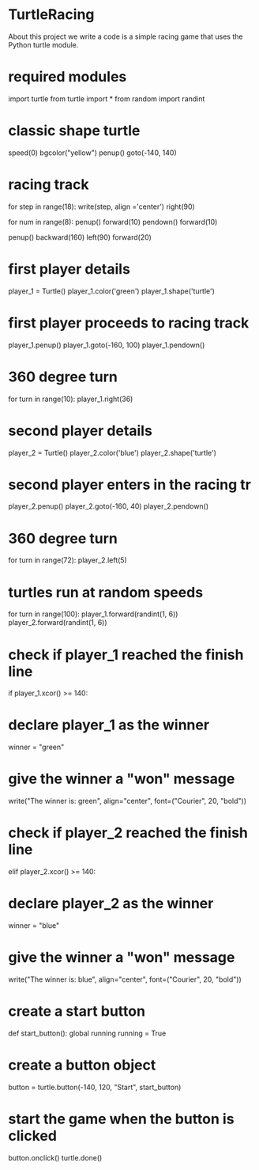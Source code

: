 # TurtleRacing
About this project  we write a code is a simple racing game that uses the Python turtle module.
# required modules
import turtle
from turtle import * 
from random import randint

# classic shape turtle
speed(0)
bgcolor("yellow")
penup()
goto(-140, 140)

# racing track

for step in range(18):
  write(step, align ='center')
  right(90)
  
  for num in range(8):
    penup()
    forward(10)
    pendown()
    forward(10)
    
  penup()
  backward(160)
  left(90)
  forward(20)

# first player details
player_1 = Turtle()
player_1.color('green')
player_1.shape('turtle')

# first player proceeds to racing track
player_1.penup()
player_1.goto(-160, 100)
player_1.pendown()

# 360 degree turn
for turn in range(10):
  player_1.right(36)

# second player details
player_2 = Turtle()
player_2.color('blue')
player_2.shape('turtle')

# second player enters in the racing tr
player_2.penup()
player_2.goto(-160, 40)
player_2.pendown()

# 360 degree turn
for turn in range(72):
  player_2.left(5)

# turtles run at random speeds
for turn in range(100):
  player_1.forward(randint(1, 6))
  player_2.forward(randint(1, 6))

# check if player_1 reached the finish line
if player_1.xcor() >= 140:
  # declare player_1 as the winner
  winner = "green"
  # give the winner a "won" message
  write("The winner is: green", align="center", font=("Courier", 20, "bold"))

# check if player_2 reached the finish line
elif player_2.xcor() >= 140:
  # declare player_2 as the winner
  winner = "blue"
  # give the winner a "won" message
  write("The winner is: blue", align="center", font=("Courier", 20, "bold"))

# create a start button
def start_button():
  global running
  running = True

# create a button object
button = turtle.button(-140, 120, "Start", start_button)

# start the game when the button is clicked
button.onclick()
turtle.done()
